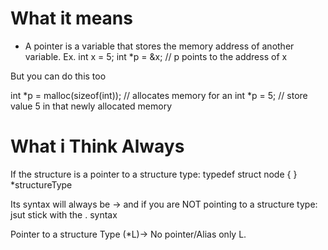 # What it means
- A pointer is a variable that stores the memory address of another variable.
Ex. 
int x = 5;
int *p = &x;  // p points to the address of x

But you can do this too

int *p = malloc(sizeof(int)); // allocates memory for an int
*p = 5; // store value 5 in that newly allocated memory

# What i Think Always

If the structure is a pointer to a structure type:
typedef struct node {
} *structureType

Its syntax will always be ->
and if you are NOT pointing to a structure type:
jsut stick with the . syntax

Pointer to a structure Type
(*L)->
No pointer/Alias only
L.



